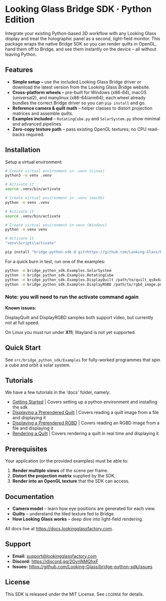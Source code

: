 # Looking Glass Bridge SDK · Python Edition 

Integrate your existing Python-based 3D workflow with any Looking Glass display and treat the holographic panel as a second, light-field monitor. This package wraps the native Bridge SDK so you can render quilts in OpenGL, hand them off to Bridge, and see them instantly on the device – all without leaving Python.

## Features

* **Simple setup –** use the included Looking Glass Bridge driver or download the latest version from the Looking Glass Bridge website. 
* **Cross-platform wheels –** pre-built for Windows (x86-64), macOS (universal2), and manylinux (x86-64/arm64); each wheel already bundles the correct Bridge driver so you can `pip install` and go. 
* **Reference camera & quilt math** – helper classes to distort projection matrices and assemble quilts.  
* **Examples included** – `RotatingCube.py` and `SolarSystem.py` show minimal and advanced pipelines.  
* **Zero-copy texture path** – pass existing OpenGL textures; no CPU read-backs required.  

## Installation

Setup a virtual environment:

```bash
# Create virtual environment in .venv (Linux)
python3 -m venv .venv

# Activate it
source .venv/bin/activate
```

```bash
# Create virtual environment in .venv (macOS)
python -m venv .venv

# Activate it
source .venv/bin/activate
```

```bash
# Create virtual environment in venv (Windows)
python -m venv venv

# Activate it
"venv\Scripts\activate"
```

```bash
pip install "bridge-python-sdk @ git+https://github.com/Looking-Glass/bridge-python-sdk"
```

For a quick burn in test, run one of the examples:

```bash
python -m bridge_python_sdk.Examples.SolarSystem
python -m bridge_python_sdk.Examples.RotatingCube
python -m bridge_python_sdk.Examples.DisplayQuilt /path/to/quilt_qs8x6a0.75.png
python -m bridge_python_sdk.Examples.DisplayRGBD /path/to/rgbd_image.png
```

### Note: you will need to run the activate command again

**Known issues:**

DisplayQuilt and DisplayRGBD samples both support video, but currently not at full speed.

On Linux you must run under **X11**; Wayland is not yet supported.

## Quick Start

See `src/bridge_python_sdk/Examples` for fully-worked programmes that spin a cube and orbit a solar system.

## Tutorials

We have a few tutorials in the 'docs' folder, namely:

* [Getting Started](./docs/GettingStarted.md) | Covers setting up a python environment and installing the sdk
* [Displaying a Prerendered Quilt](./docs/DisplayingQuilt.md) | Covers reading a quilt image from a file and displaying it
* [Displaying a Prerendered RGBD](./docs/DisplayingRGBD.md) | Covers reading an RGBD image from a file and displaying it
* [Rendering a Quilt](./docs/RenderingAQuilt.md) | Covers rendering a quilt in real time and displaying it

## Prerequisites

Your application (or the provided examples) must be able to:

1. **Render multiple views** of the scene per frame.  
2. **Distort the projection matrix** supplied by the SDK.  
3. **Render into an OpenGL texture** that the SDK can access.  

## Documentation

* **Camera model** – learn how eye positions are generated for each view.  
* **Quilts** – understand the tiled texture fed to Bridge.  
* **How Looking Glass works** – deep dive into light-field rendering.

All docs live at <https://docs.lookingglassfactory.com>.

## Support

* **Email:** <support@lookingglassfactory.com>  
* **Discord:** <https://discord.gg/2GvnNMQhxF>  
* **Issues:** <https://github.com/Looking-Glass/bridge-python-sdk/issues>

## License

This SDK is released under the MIT License. See `LICENSE` for details.